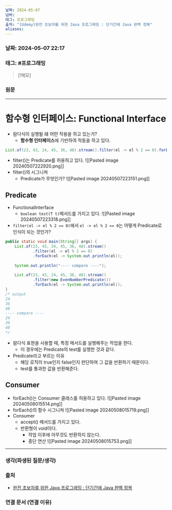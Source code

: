 ```yaml
---
날짜: 2024-05-07
넘버: 
태그: 프로그래밍
출처: "[Udemy]완전 초보자를 위한 Java 프로그래밍 : 단기간에 Java 완벽 정복"
aliases:
---
```

### 날짜:  2024-05-07 22:17

### 태그: #프로그래밍 

>[!메모]
>

### 원문
---
# 함수형 인터페이스: Functional Interface
- 람다식이 실행될 떄 어떤 작용을 하고 있는가?
	- **함수형 인터페이스**에 기반하여 작동을 하고 있다.
```java
List.of(23, 43, 24, 45, 36, 48).stream().filter(el -> el % 2 == 0).forEach(el -> System.out.println(el));
```
- filter()는 Predicate를 허용하고 있다.
![[Pasted image 20240507222920.png]]
- filter()의 시그니쳐
	- Predicate가 무엇인가?
![[Pasted image 20240507223151.png]]
## Predicate
- FunctionalInterface
	- `boolean test(T t)`메서드를 가지고 있다.
![[Pasted image 20240507223318.png]]
- `filter(el -> el % 2 == 0)`에서 `el -> el % 2 == 0`는 어떻게 Predicate로 인식이 되는 것인가?
```java
public static void main(String[] args) {  
    List.of(23, 43, 24, 45, 36, 48).stream()  
            .filter(el -> el % 2 == 0)  
            .forEach(el -> System.out.println(el));  
      
    System.out.println("---- compare ----");  
      
    List.of(23, 43, 24, 45, 36, 48).stream()  
            .filter(new EvenNumberPredicate())  
            .forEach(el -> System.out.println(el));  
}
/* output
24
36
48
---- compare ----
24
36
48
*/
```
- 람다식 표현을 사용할 때, 특정 메서드를 실행해주는 작업을 한다.
	- 이 경우에는 Predicate의 test를 실행한 것과 같다.
- Predicate라고 부르는 이유
	- 해당 로직이 true인지 false인지 판단하여 그 값을 반환하기 때문이다.
	- test를 통과한 값을 반환해준다.
## Consumer
- forEach()는 Consumer 클래스를 허용하고 있다.
![[Pasted image 20240508015514.png]]
- forEach()의 함수 시그니쳐
![[Pasted image 20240508015719.png]]
- Consumer
	- accept() 메서드를 가지고 있다.
	- 반환형이 void이다. 
		- 작업 이후에 아무것도 반환하지 않는다.
		- 종단 연산
![[Pasted image 20240508015753.png]]
---
### 생각(파생된 질문/생각)

### 출처
- [완전 초보자를 위한 Java 프로그래밍 : 단기간에 Java 완벽 정복](https://www.udemy.com/course/best-java-programming/?couponCode=ST6MT42324)

### 연결 문서 (연결 이유)
